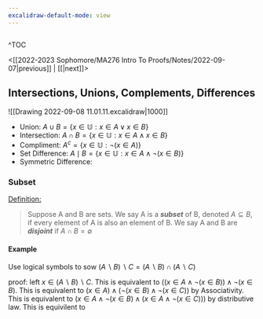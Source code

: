 ```yaml
---
excalidraw-default-mode: view
---
```



```toc

```

^TOC

<[[2022-2023 Sophomore/MA276 Intro To Proofs/Notes/2022-09-07|previous]] | [[|next]]>

## Intersections, Unions, Complements, Differences

![[Drawing 2022-09-08 11.01.11.excalidraw|1000]]

- Union: $A \cup B = \{x \in \mathbb{U}: x \in A\lor x \in B \}$
- Intersection: $A \cap B = \{x \in \mathbb{U}: x\in A \wedge x \in B \}$
- Compliment: $A^c = \{x\in \mathbb{U}: \neg(x\in A) \}$
- Set Difference: $A\mid B=  \{x\in\mathbb{U}: x \in A \wedge \neg (x\in B) \}$
- Symmetric Difference: 
### Subset

<u>Definition:</u>
> Suppose A and B are sets. We say A is a ***subset*** of B, denoted $A\subseteq B$, if every element of A is also an element of B. We say A and B are ***disjoint*** if $A\cap B = \emptyset$ 


#### Example

Use logical symbols to sow $(A\backslash B)\backslash C = (A\backslash B) \cap (A\backslash C)$


proof: left $x \in (A \backslash B)\backslash C$. This is equivalent to $((x\in A \wedge \neg (x \in B)) \wedge \neg (x \in B)$. This is equivalent to $(x\in A) \wedge (\neg (x \in B) \wedge \neg (x \in C))$  by Associativity.  This is equivalent to $(x\in A\wedge \neg(x\in B)\wedge (x\in A\wedge \neg ( x \in C )))$ by distributive law. This is equivilent to 






